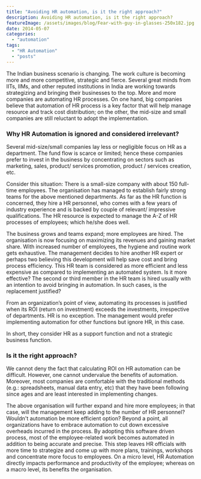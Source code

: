 ```yaml
---
title: "Avoiding HR automation, is it the right approach?"
description: Avoiding HR automation, is it the right approach?
featureImage: /assets/images/blog/Fear-with-guy-in-glasses-250x182.jpg
date: 2014-05-07
categories: 
  - "automation"
tags: 
  - "HR Automation"
  - "posts"
---
```


The Indian business scenario is changing. The work culture is becoming more and more competitive, strategic and fierce. Several great minds from IITs, IIMs, and other reputed institutions in India are working towards strategizing and bringing their businesses to the top. More and more companies are automating HR processes. On one hand, big companies believe that automation of HR process is a key factor that will help manage resource and track cost distribution; on the other, the mid-size and small companies are still reluctant to adopt the implementation.

### Why HR Automation is ignored and considered irrelevant?

Several mid-size/small companies lay less or negligible focus on HR as a department. The fund flow is scarce or limited; hence these companies prefer to invest in the business by concentrating on sectors such as marketing, sales, product/ services promotion, product / services creation, etc.

Consider this situation: There is a small-size company with about 150 full-time employees. The organisation has managed to establish fairly strong teams for the above mentioned departments. As far as the HR function is concerned, they hire a HR personnel, who comes with a few years of industry experience and is backed by couple of relevant/ impressive qualifications. The HR resource is expected to manage the A-Z of HR processes of employees; which he/she does well.

The business grows and teams expand; more employees are hired. The organisation is now focusing on maximizing its revenues and gaining market share. With increased number of employees, the hygiene and routine work gets exhaustive. The management decides to hire another HR expert or perhaps two believing this development will help save cost and bring process efficiency. This HR team is considered as more efficient and less expensive as compared to implementing an automated system. Is it more effective? The second or third member in the HR team is hired usually with an intention to avoid bringing in automation. In such cases, is the replacement justified?

From an organization’s point of view, automating its processes is justified when its ROI (return on investment) exceeds the investments, irrespective of departments. HR is no exception. The management would prefer implementing automation for other functions but ignore HR, in this case.

In short, they consider HR as a support function and not a strategic business function.

### Is it the right approach?

We cannot deny the fact that calculating ROI on HR automation can be difficult. However, one cannot undervalue the benefits of automation. Moreover, most companies are comfortable with the traditional methods (e.g.: spreadsheets, manual data entry, etc) that they have been following since ages and are least interested in implementing changes.

The above organisation will further expand and hire more employees; in that case, will the management keep adding to the number of HR personnel? Wouldn't automation be more efficient option? Beyond a point, all organizations have to embrace automation to cut down excessive overheads incurred in the process. By adopting this software driven process, most of the employee-related work becomes automated in addition to being accurate and precise. This step leaves HR officials with more time to strategize and come up with more plans, trainings, workshops and concentrate more focus to employees. On a micro level, HR Automation directly impacts performance and productivity of the employee; whereas on a macro level, its benefits the organisation.

